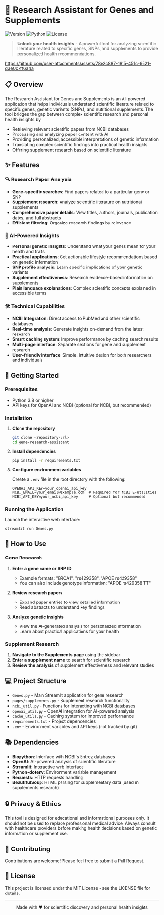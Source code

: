 # 🧬 Research Assistant for Genes and Supplements

![Version](https://img.shields.io/badge/version-1.1.0-blue)
![Python](https://img.shields.io/badge/Python-3.8+-green.svg)
![License](https://img.shields.io/badge/license-MIT-yellow.svg)

> **Unlock your health insights** - A powerful tool for analyzing scientific literature related to specific genes, SNPs, and supplements to provide personalized health recommendations.

https://github.com/user-attachments/assets/78e2c887-18f5-451c-9521-d3e0c7ff6a4a

## 📋 Overview

The Research Assistant for Genes and Supplements is an AI-powered application that helps individuals understand scientific literature related to specific genes, genetic variants (SNPs), and nutritional supplements. The tool bridges the gap between complex scientific research and personal health insights by:

- Retrieving relevant scientific papers from NCBI databases
- Processing and analyzing paper content with AI
- Providing personalized, accessible interpretations of genetic information
- Translating complex scientific findings into practical health insights
- Offering supplement research based on scientific literature

## ✨ Features

### 🔍 Research Paper Analysis
- **Gene-specific searches**: Find papers related to a particular gene or SNP
- **Supplement research**: Analyze scientific literature on nutritional supplements
- **Comprehensive paper details**: View titles, authors, journals, publication dates, and full abstracts
- **Efficient filtering**: Organize research findings by relevance

### 🧠 AI-Powered Insights
- **Personal genetic insights**: Understand what your genes mean for your health and traits
- **Practical applications**: Get actionable lifestyle recommendations based on genetic information
- **SNP profile analysis**: Learn specific implications of your genetic variants
- **Supplement effectiveness**: Research evidence-based information on supplements
- **Plain language explanations**: Complex scientific concepts explained in accessible terms

### 🛠️ Technical Capabilities
- **NCBI Integration**: Direct access to PubMed and other scientific databases
- **Real-time analysis**: Generate insights on-demand from the latest research
- **Smart caching system**: Improve performance by caching search results
- **Multi-page interface**: Separate sections for gene and supplement research
- **User-friendly interface**: Simple, intuitive design for both researchers and individuals

## 🚀 Getting Started

### Prerequisites
- Python 3.8 or higher
- API keys for OpenAI and NCBI (optional for NCBI, but recommended)

### Installation

1. **Clone the repository**
   ```bash
   git clone <repository-url>
   cd gene-research-assistant
   ```

2. **Install dependencies**
   ```bash
   pip install -r requirements.txt
   ```

3. **Configure environment variables**
   
   Create a `.env` file in the root directory with the following:
   ```
   OPENAI_API_KEY=your_openai_api_key
   NCBI_EMAIL=your_email@example.com  # Required for NCBI E-utilities
   NCBI_API_KEY=your_ncbi_api_key     # Optional but recommended
   ```

### Running the Application

Launch the interactive web interface:
```bash
streamlit run Genes.py
```

## 📖 How to Use

### Gene Research
1. **Enter a gene name or SNP ID**
   - Example formats: "BRCA1", "rs429358", "APOE rs429358"
   - You can also include genotype information: "APOE rs429358 TT" 

2. **Review research papers**
   - Expand paper entries to view detailed information
   - Read abstracts to understand key findings

3. **Analyze genetic insights**
   - View the AI-generated analysis for personalized information
   - Learn about practical applications for your health

### Supplement Research
1. **Navigate to the Supplements page** using the sidebar
2. **Enter a supplement name** to search for scientific research
3. **Review the analysis** of supplement effectiveness and relevant studies

## 💻 Project Structure

- `Genes.py` - Main Streamlit application for gene research
- `pages/supplements.py` - Supplement research functionality
- `ncbi_util.py` - Functions for interacting with NCBI databases
- `openai_util.py` - OpenAI integration for AI-powered analysis
- `cache_utils.py` - Caching system for improved performance
- `requirements.txt` - Project dependencies
- `.env` - Environment variables and API keys (not tracked by git)

## 📚 Dependencies

- **Biopython**: Interface with NCBI's Entrez databases
- **OpenAI**: AI-powered analysis of scientific literature
- **Streamlit**: Interactive web interface
- **Python-dotenv**: Environment variable management
- **Requests**: HTTP requests handling
- **BeautifulSoup**: HTML parsing for supplementary data (used in supplements research)

## 🔒 Privacy & Ethics

This tool is designed for educational and informational purposes only. It should not be used to replace professional medical advice. Always consult with healthcare providers before making health decisions based on genetic information or supplement use.

## 🤝 Contributing

Contributions are welcome! Please feel free to submit a Pull Request.

## 📄 License

This project is licensed under the MIT License - see the LICENSE file for details.

---

<p align="center">Made with ❤️ for scientific discovery and personal health insights</p> 
